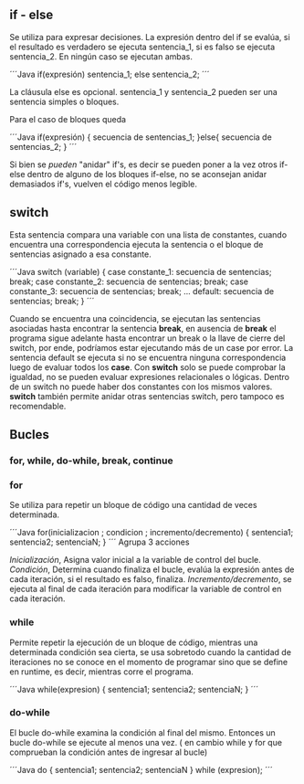 
## if - else
Se utiliza para expresar decisiones. La expresión dentro del if se evalúa, si el resultado es verdadero se ejecuta sentencia_1, si es falso se ejecuta sentencia_2. En ningún caso se ejecutan ambas.

´´´Java
        if(expresión) 
          sentencia_1;
        else 
          sentencia_2;
´´´

La cláusula else es opcional. sentencia_1 y sentencia_2 pueden ser una sentencia simples o bloques. 

Para el caso de bloques queda

´´´Java
        if(expresión) {
          secuencia de sentencias_1;
        }else{
          secuencia de sentencias_2;
        }
´´´
        
Si bien se *pueden* "anidar" if's, es decir se pueden poner a la vez otros if-else dentro de alguno de los bloques if-else, no se aconsejan anidar demasiados if's, vuelven el código menos legible.

## switch

Esta sentencia compara una variable con una lista de constantes, cuando encuentra una correspondencia ejecuta la sentencia o el bloque de sentencias asignado a esa constante.

´´´Java
switch (variable) {
  case constante_1:
        secuencia de sentencias;
        break;
  case constante_2:
         secuencia de sentencias;
         break;
  case constante_3:
         secuencia de sentencias;
         break;
  ...
  default:
         secuencia de sentencias;
         break;
}
´´´

Cuando se encuentra una coincidencia, se ejecutan las sentencias asociadas hasta encontrar la sentencia **break**, en ausencia de **break** el programa sigue adelante hasta encontrar un break o la llave de cierre del switch, por ende, podríamos estar ejecutando más de un case por error. La sentencia default se ejecuta si no se encuentra ninguna correspondencia luego de evaluar todos los **case**. Con **switch** solo se puede comprobar la igualdad, no se pueden evaluar expresiones relacionales o lógicas. Dentro de un switch no puede haber dos constantes con los mismos valores. **switch** también permite anidar otras sentencias switch, pero tampoco es recomendable.

## Bucles

### for, while, do-while, break, continue

### for

Se utiliza para repetir un bloque de código una cantidad de veces determinada.

´´´Java
for(inicializacion ; condicion ; incremento/decremento) {
    sentencia1;
    sentencia2;
    sentenciaN;
}
´´´
Agrupa 3 acciones 

*Inicialización*, Asigna valor inicial a la variable de control del bucle.
*Condición*, Determina cuando finaliza el bucle, evalúa la expresión antes de cada iteración, si el resultado es falso, finaliza. 
*Incremento/decremento*, se ejecuta al final de cada iteración para modificar la variable de control en cada iteración.

### while
Permite repetir la ejecución de un bloque de código, mientras una determinada condición sea cierta, se usa sobretodo cuando la cantidad de iteraciones no se conoce en el momento de programar sino que se define en runtime, es decir, mientras corre el programa.

´´´Java
while(expresion) {
    sentencia1;
    sentencia2;
sentenciaN;
}
´´´

### do-while
El bucle do-while examina la condición al final del mismo. Entonces un bucle do-while se ejecute al menos una vez. ( en cambio while y for que comprueban la condición antes de ingresar al bucle)

´´´Java
do {
    sentencia1;
    sentencia2;
    sentenciaN
} while (expresion);
´´´



